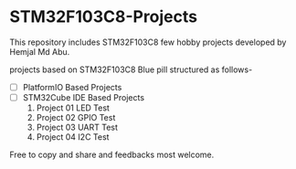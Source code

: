 # STM32F103C8-Projects
This repository includes STM32F103C8 few hobby projects developed by Hemjal Md Abu. 

projects based on STM32F103C8 Blue pill structured as follows-

- [ ] PlatformIO Based Projects
- [ ] STM32Cube IDE Based Projects
  1. Project 01 LED Test
  2. Project 02 GPIO Test
  3. Project 03 UART Test
  4. Project 04 I2C Test





Free to copy and share and feedbacks most welcome.

